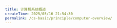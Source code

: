 ```yaml
---
title: 计算机系统概述
createTime: 2025/05/16 21:54:30
permalink: /cs-basic/principle/computer-overview/
---
```

